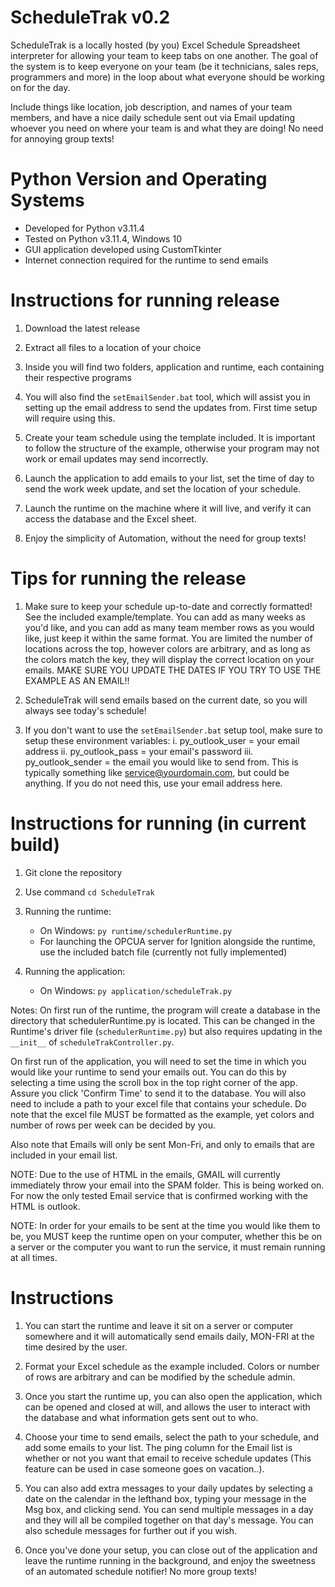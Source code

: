 # ScheduleTrak v0.2
ScheduleTrak is a locally hosted (by you) Excel Schedule Spreadsheet interpreter for allowing your team to keep 
tabs on one another.  The goal of the system is to keep everyone on your team (be it technicians, sales reps, programmers and more)
in the loop about what everyone should be working on for the day.

Include things like location, job description, and names of your team members, and have a nice daily schedule sent out
via Email updating whoever you need on where your team is and what they are doing!  No need for annoying group texts!

# Python Version and Operating Systems
- Developed for Python v3.11.4
- Tested on Python v3.11.4, Windows 10
- GUI application developed using CustomTkinter
- Internet connection required for the runtime to send emails

# Instructions for running release
1. Download the latest release

2. Extract all files to a location of your choice

3. Inside you will find two folders, application and runtime, each containing their respective programs

4. You will also find the ```setEmailSender.bat``` tool, which will assist you in setting up the email address to send the updates from. First time setup will require using this.

5. Create your team schedule using the template included.  It is important to follow the structure of the example, otherwise your program may not work or email updates may send incorrectly.

6. Launch the application to add emails to your list, set the time of day to send the work week update, and set the location of your schedule.

7. Launch the runtime on the machine where it will live, and verify it can access the database and the Excel sheet.

8. Enjoy the simplicity of Automation, without the need for group texts!

# Tips for running the release
1. Make sure to keep your schedule up-to-date and correctly formatted!  See the included example/template.  You can add as many weeks as you'd like, and you can add as many team member rows as you would like, just keep it within the same format.  You are limited the number of locations across the top, however colors are arbitrary, and as long as the colors match the key, they will display the correct location on your emails.  MAKE SURE YOU UPDATE THE DATES IF YOU TRY TO USE THE EXAMPLE AS AN EMAIL!!

2. ScheduleTrak will send emails based on the current date, so you will always see today's schedule!

3. If you don't want to use the ```setEmailSender.bat``` setup tool, make sure to setup these environment variables:
    i. py_outlook_user = your email address
    ii. py_outlook_pass = your email's password
    iii. py_outlook_sender = the email you would like to send from.  This is typically something like service@yourdomain.com, but could be anything.  If you do not need this, use your email address here.

# Instructions for running (in current build)
1. Git clone the repository

2. Use command ```cd ScheduleTrak```

3. Running the runtime:
    * On Windows: ```py runtime/schedulerRuntime.py```
    * For launching the OPCUA server for Ignition alongside the runtime, use the included batch file (currently not fully implemented)

4. Running the application:
    * On Windows: ```py application/scheduleTrak.py```

Notes:
On first run of the runtime, the program will create a database in the directory that
schedulerRuntime.py is located.  This can be changed in the Runtime's driver file (```schedulerRuntime.py```) but also
requires updating in the ```__init__``` of ```scheduleTrakController.py```.

On first run of the application, you will need to set the time in which you would like your runtime to
send your emails out.  You can do this by selecting a time using the scroll box in the top right corner of the
app.  Assure you click 'Confirm Time' to send it to the database.  You will also need to include a path to
your excel file that contains your schedule.  Do note that the excel file MUST be formatted as the example,
yet colors and number of rows per week can be decided by you.

Also note that Emails will only be sent Mon-Fri, and only to emails that are included in your email list.

NOTE: Due to the use of HTML in the emails, GMAIL will currently immediately throw your email into the SPAM folder.  This is being
      worked on.  For now the only tested Email service that is confirmed working with the HTML is outlook.

NOTE: In order for your emails to be sent at the time you would like them to be, you MUST keep the runtime open on your computer,
      whether this be on a server or the computer you want to run the service, it must remain running at all times.

# Instructions
1. You can start the runtime and leave it sit on a server or computer somewhere and it will automatically send emails daily, MON-FRI at
the time desired by the user.

2. Format your Excel schedule as the example included.  Colors or number of rows are arbitrary and can be modified by the schedule admin.

3. Once you start the runtime up, you can also open the application, which can be opened and closed at will, and allows the user to
interact with the database and what information gets sent out to who.

4. Choose your time to send emails, select the path to your schedule, and add some emails to your list.  The ping column for the Email
list is whether or not you want that email to receive schedule updates (This feature can be used in case someone goes on vacation..).

5. You can also add extra messages to your daily updates by selecting a date on the calendar in the lefthand box, typing your message in
the Msg box, and clicking send.  You can send multiple messages in a day and they will all be compiled together on that day's message.
You can also schedule messages for further out if you wish.

6. Once you've done your setup, you can close out of the application and leave the runtime running in the background, and enjoy the
sweetness of an automated schedule notifier! No more group texts!
